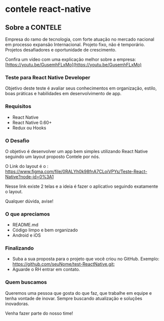 # contele react-native

## Sobre a CONTELE

Empresa do ramo de tecnologia, com forte atuação no mercado nacional em processo expansão Internacional. Projeto fixo, não é temporário. Projetos desafiadores e oportunidade de crescimento.

Confira um vídeo com uma explicação melhor sobre a empresa: [https://youtu.be/GusemhFLxMo](https://youtu.be/GusemhFLxMo)

### Teste para React Native Developer

Objetivo deste teste é avaliar seus conhecimentos em organização, estilo, boas práticas e habilidades em desenvolvimento de app.

### Requisitos

* React Native
* React Native 0.60+
* Redux ou Hooks

### O Desafio

O objetivo é desenvolver um app bem simples utilizando React Native seguindo um layout proposto  Contele por nós.

O Link do layout é o : https://www.figma.com/file/0RALYh0k98fnA7CLoiVPYs/Teste-React-Native?node-id=0%3A1

Nesse link existe 2 telas e a ideia é fazer o aplicativo seguindo exatamente o layout.

Qualquer dúvida, avise!

### O que apreciamos

* README.md
* Código limpo e bem organizado
* Android e iOS


### Finalizando

* Suba a sua proposta para o projeto que você criou no GitHub. Exemplo: https://github.com/seuNome/test-ReactNative.git;
* Aguarde o RH entrar em contato.

### Quem buscamos

Queremos uma pessoa que gosta do que faz, que trabalhe em equipe e tenha vontade de inovar. Sempre buscando atualização e soluções inovadoras.

Venha fazer parte do nosso time!
